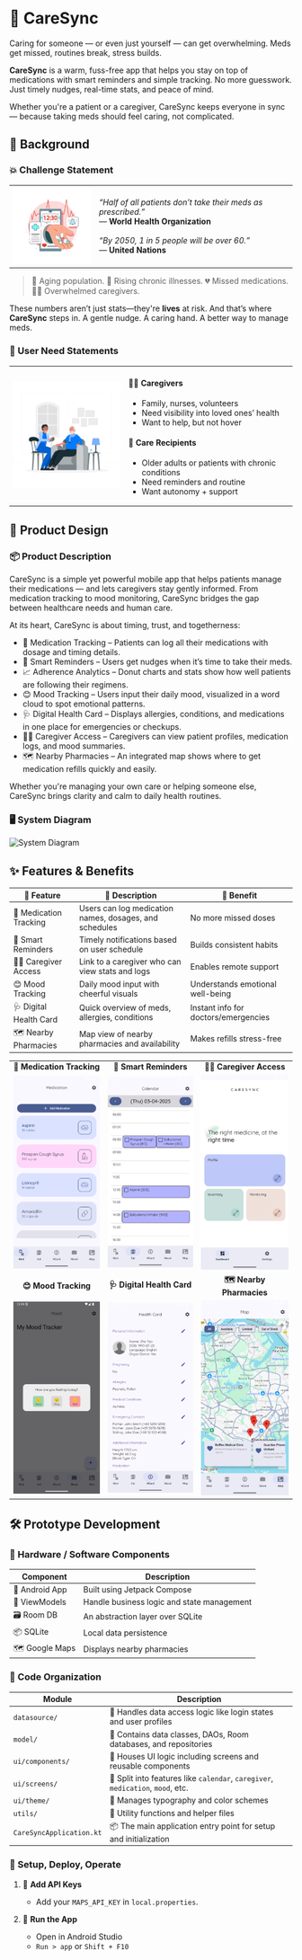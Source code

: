 # 💊 CareSync

Caring for someone — or even just yourself — can get overwhelming. Meds get missed, routines break, stress builds.

**CareSync** is a warm, fuss-free app that helps you stay on top of medications with smart reminders and simple tracking. No more guesswork. Just timely nudges, real-time stats, and peace of mind.

Whether you're a patient or a caregiver, CareSync keeps everyone in sync — because taking meds should feel caring, not complicated.

## 🌱 Background

### 💥 Challenge Statement

<table>
  <tr>
    <td><img src="assets/reminder.jpg" alt="Reminder" width="160"/></td>
    <td>
      <em>“Half of all patients don’t take their meds as prescribed.”</em><br/>
      — <strong>World Health Organization</strong><br/><br/>
      <em>“By 2050, 1 in 5 people will be over 60.”</em><br/>
      — <strong>United Nations</strong>
    </td>
  </tr>
</table>

> 👵 Aging population.
> 💊 Rising chronic illnesses.
> 💔 Missed medications.
> 👨‍⚕️ Overwhelmed caregivers.

These numbers aren’t just stats—they're **lives** at risk. And that’s where **CareSync** steps in. A gentle nudge. A caring hand. A better way to manage meds.

### 👥 User Need Statements

<table>
  <tr>
    <td>
      <img src="assets/users.jpg" alt="User Needs" width="240"/>
    </td>
    <td>
   <h4>👩‍⚕️ Caregivers</h4>
      <ul>
        <li>Family, nurses, volunteers</li>
        <li>Need visibility into loved ones’ health</li>
        <li>Want to help, but not hover</li>
      </ul>
   <h4>🧓 Care Recipients</h4>
      <ul>
        <li>Older adults or patients with chronic conditions</li>
        <li>Need reminders and routine</li>
        <li>Want autonomy + support</li>
      </ul>
   </td>
  </tr>
</table>

## 🎨 Product Design

### 📦 Product Description

CareSync is a simple yet powerful mobile app that helps patients manage their medications — and lets caregivers stay gently informed. From medication tracking to mood monitoring, CareSync bridges the gap between healthcare needs and human care.

At its heart, CareSync is about timing, trust, and togetherness:

- 💊 Medication Tracking – Patients can log all their medications with dosage and timing details.
- 🔔 Smart Reminders – Users get nudges when it’s time to take their meds.
- 📈 Adherence Analytics – Donut charts and stats show how well patients are following their regimens.
- 😊 Mood Tracking – Users input their daily mood, visualized in a word cloud to spot emotional patterns.
- 🩺 Digital Health Card – Displays allergies, conditions, and medications in one place for emergencies or checkups.
- 🧑‍⚕️ Caregiver Access – Caregivers can view patient profiles, medication logs, and mood summaries.
- 🗺️ Nearby Pharmacies – An integrated map shows where to get medication refills quickly and easily.

Whether you're managing your own care or helping someone else, CareSync brings clarity and calm to daily health routines.

### 🖥️ System Diagram

![System Diagram](./project-cs461-ay2024-t2-g1-2/assets/system-diagram.png)

## ✨ Features & Benefits

| 🧩 Feature             | 📝 Description                                         | 🌟 Benefit                           |
| ---------------------- | ------------------------------------------------------ | ------------------------------------ |
| 💊 Medication Tracking | Users can log medication names, dosages, and schedules | No more missed doses                 |
| 🔔 Smart Reminders     | Timely notifications based on user schedule            | Builds consistent habits             |
| 🧑‍⚕️ Caregiver Access    | Link to a caregiver who can view stats and logs        | Enables remote support               |
| 😊 Mood Tracking       | Daily mood input with cheerful visuals                 | Understands emotional well-being     |
| 🩺 Digital Health Card | Quick overview of meds, allergies, conditions          | Instant info for doctors/emergencies |
| 🗺️ Nearby Pharmacies   | Map view of nearby pharmacies and availability         | Makes refills stress-free            |

<table>
  <tr>
    <td align="center"><b>💊 Medication Tracking</b></td>
    <td align="center"><b>🔔 Smart Reminders</b></td>
    <td align="center"><b>🧑‍⚕️ Caregiver Access</b></td>
  </tr>
  <tr>
    <td><img src="assets/medication.png" alt="Medication Tracking" width="240"/></td>
    <td><img src="assets/calendar.png" alt="Smart Reminders" width="240"/></td>
    <td><img src="assets/caregiver.png" alt="Caregiver Access" width="240"/></td>
  </tr>
  <tr>
    <td align="center"><b>😊 Mood Tracking</b></td>
    <td align="center"><b>🩺 Digital Health Card</b></td>
    <td align="center"><b>🗺️ Nearby Pharmacies</b></td>
  </tr>
  <tr>
    <td><img src="assets/mood.png" alt="Mood Tracking" width="240"/></td>
    <td><img src="assets/healthcard.png" alt="Digital Health Card" width="240"/></td>
    <td><img src="assets/map.png" alt="Nearby Pharmacies" width="240"/></td>
  </tr>
</table>

## 🛠️ Prototype Development

### 🧩 Hardware / Software Components

| Component      | Description                                |
| -------------- | ------------------------------------------ |
| 📱 Android App | Built using Jetpack Compose                |
| 🧠 ViewModels  | Handle business logic and state management |
| 🗃️ Room DB     | An abstraction layer over SQLite           |
| 📦 SQLite      | Local data persistence                     |
| 🗺️ Google Maps | Displays nearby pharmacies                 |

### 📁 Code Organization

| **Module**               | **Description**                                                                 |
| ------------------------ | ------------------------------------------------------------------------------- |
| `datasource/`            | 🔌 Handles data access logic like login states and user profiles                |
| `model/`                 | 🧠 Contains data classes, DAOs, Room databases, and repositories                |
| `ui/components/`         | 🎨 Houses UI logic including screens and reusable components                    |
| `ui/screens/`            | 📱 Split into features like `calendar`, `caregiver`, `medication`, `mood`, etc. |
| `ui/theme/`              | 🎨 Manages typography and color schemes                                         |
| `utils/`                 | 🧰 Utility functions and helper files                                           |
| `CareSyncApplication.kt` | 📦 The main application entry point for setup and initialization                |

### 🚀 Setup, Deploy, Operate

1. 🔐 **Add API Keys**

   - Add your `MAPS_API_KEY` in `local.properties`.

2. 🧪 **Run the App**
   - Open in Android Studio
   - `Run > app` or `Shift + F10`